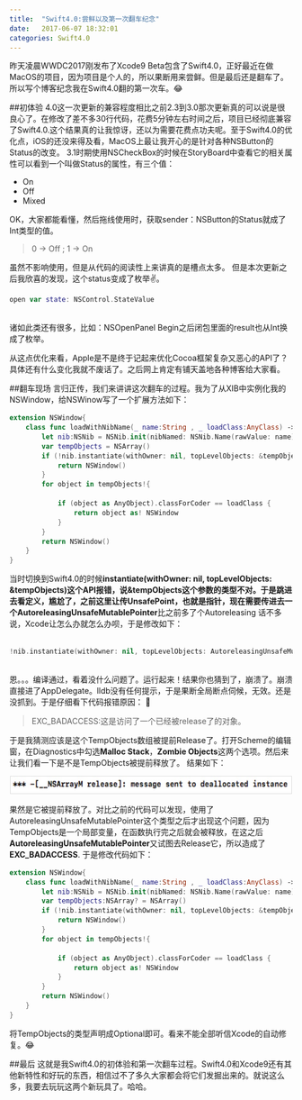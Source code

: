 ```yaml
---
title:  "Swift4.0:尝鲜以及第一次翻车纪念"
date:   2017-06-07 18:32:01
categories: Swift4.0
---
```


昨天凌晨WWDC2017刚发布了Xcode9 Beta包含了Swift4.0，正好最近在做MacOS的项目，因为项目是个人的，所以果断用来尝鲜。但是最后还是翻车了。所以写个博客纪念我在Swift4.0翻的第一次车。😂

##初体验
4.0这一次更新的兼容程度相比之前2.3到3.0那次更新真的可以说是很良心了。在修改了差不多30行代码，花费5分钟左右时间之后，项目已经彻底兼容了Swift4.0.这个结果真的让我惊讶，还以为需要花费点功夫呢。至于Swift4.0的优化点，iOS的还没来得及看，MacOS上最让我开心的是针对各种NSButton的Status的改变。
3.1时期使用NSCheckBox的时候在StoryBoard中查看它的相关属性可以看到一个叫做Status的属性，有三个值：

* On 
* Off 
* Mixed

OK，大家都能看懂，然后拖线使用时，获取sender：NSButton的Status就成了Int类型的值。
>0 -> Off ; 1 -> On

虽然不影响使用，但是从代码的阅读性上来讲真的是槽点太多。
但是本次更新之后我欣喜的发现，这个status变成了枚举✌️。

```swift
open var state: NSControl.StateValue
	
```
诸如此类还有很多，比如：NSOpenPanel Begin之后闭包里面的result也从Int换成了枚举。

从这点优化来看，Apple是不是终于记起来优化Cocoa框架复杂又恶心的API了？具体还有什么变化我就不废话了。之后网上肯定有铺天盖地各种博客给大家看。

##翻车现场
言归正传，我们来讲讲这次翻车的过程。我为了从XIB中实例化我的NSWindow，给NSWinow写了一个扩展方法如下：

```swift
extension NSWindow{
    class func loadWithNibName(_ name:String , _ loadClass:AnyClass) -> NSWindow {
        let nib:NSNib = NSNib.init(nibNamed: NSNib.Name(rawValue: name), bundle: nil)!
        var tempObjects = NSArray()
        if (!nib.instantiate(withOwner: nil, topLevelObjects: &tempObjects)){
            return NSWindow()
        }
        for object in tempObjects!{
            
            if (object as AnyObject).classForCoder == loadClass {
                return object as! NSWindow
            }
        }
        return NSWindow()
    }
}
```
当时切换到Swift4.0的时候**instantiate(withOwner: nil, topLevelObjects: &tempObjects)**这个API报错，说&tempObjects这个参数的类型不对。于是跳进去看定义，尴尬了，之前这里让传UnsafePoint，也就是指针，现在需要传进去一个**AutoreleasingUnsafeMutablePointer**比之前多了个Autoreleasing
话不多说，Xcode让怎么办就怎么办呗，于是修改如下：

```swift

!nib.instantiate(withOwner: nil, topLevelObjects: AutoreleasingUnsafeMutablePointer.init(&tempObjects))
	
```

恩。。。编译通过，看着没什么问题了。运行起来！结果你也猜到了，崩溃了。崩溃直接进了AppDelegate。lldb没有任何提示，于是果断全局断点伺候，无效。还是没抓到。于是仔细看下代码报错原因：

>EXC_BADACCESS:这是访问了一个已经被release了的对象。

于是我猜测应该是这个TempObjects数组被提前Release了。打开Scheme的编辑窗，在Diagnostics中勾选**Malloc Stack**，**Zombie Objects**这两个选项。然后来让我们看一下是不是TempObjects被提前释放了。
结果如下：

<div align="center"><img style="border: 1px solid #dcdcdc" width="500" height="30" src="https://github.com/Khala-wan/Khala-wan.github.io/raw/master/resource/Swift4.0/0.jpg"/></div>

果然是它被提前释放了。对比之前的代码可以发现，使用了AutoreleasingUnsafeMutablePointer这个类型之后才出现这个问题，因为TempObjects是一个局部变量，在函数执行完之后就会被释放，在这之后**AutoreleasingUnsafeMutablePointer**又试图去Release它，所以造成了**EXC_BADACCESS**.
于是修改代码如下：

```swift
extension NSWindow{
    class func loadWithNibName(_ name:String , _ loadClass:AnyClass) -> NSWindow {
        let nib:NSNib = NSNib.init(nibNamed: NSNib.Name(rawValue: name), bundle: nil)!
        var tempObjects:NSArray? = NSArray()
        if (!nib.instantiate(withOwner: nil, topLevelObjects: &tempObjects)){
            return NSWindow()
        }
        for object in tempObjects!{
            
            if (object as AnyObject).classForCoder == loadClass {
                return object as! NSWindow
            }
        }
        return NSWindow()
    }
}

```
将TempObjects的类型声明成Optional即可。看来不能全部听信Xcode的自动修复。😂

##最后
这就是我Swift4.0的初体验和第一次翻车过程。Swift4.0和Xcode9还有其他新特性和好玩的东西，相信过不了多久大家都会将它们发掘出来的。就说这么多，我要去玩玩这两个新玩具了。哈哈。

